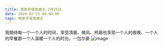 ```yaml
---
title: 我家早餐我做主 2月25日
date: 2020-02-25 00:00:00
tags: 我家早餐我做主
---
```

我期待每一个一个人的时间，享受清晨、微风、桥廊也享受一个人的夜晚、一个人的早餐那一个人温暖一个人的时光。--包尔豪
![image](1.jpg)